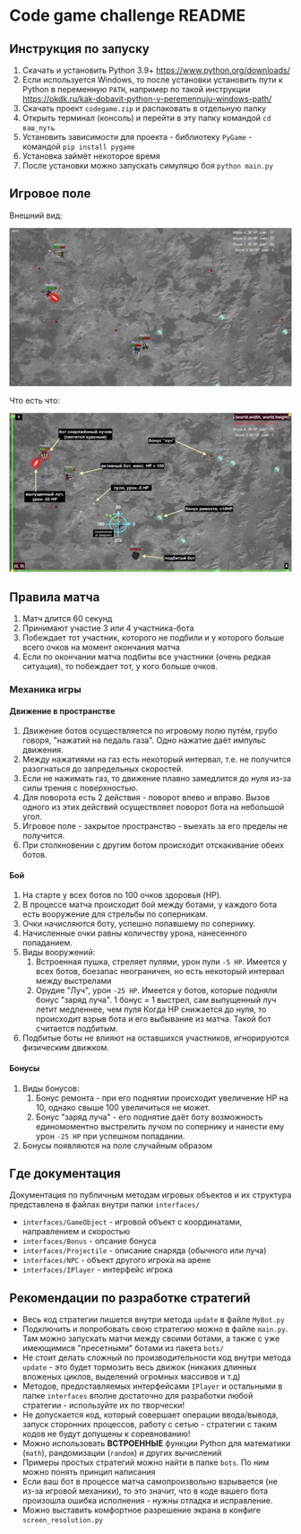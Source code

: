# Code game challenge README

## Инструкция по запуску

1. Скачать и установить Python 3.9+ https://www.python.org/downloads/
2. Если используется Windows, то после установки установить пути к Python в переменную `PATH`, например по такой инструкции https://okdk.ru/kak-dobavit-python-v-peremennuju-windows-path/
3. Скачать проект `codegame.zip` и распаковать в отдельную папку
4. Открыть терминал (консоль) и перейти в эту папку командой `cd ваш_путь`
5. Установить зависимости для проекта - библиотеку `PyGame` - командой `pip install pygame`
6. Установка займёт некоторое время
7. После установки можно запускать симуляцю боя `python main.py`


## Игровое поле

Внешний вид:

![cg](codegame_v2.png)

Что есть что:

![cg](codegame_v2_explanation.png)

## Правила матча
1. Матч длится 60 секунд
2. Принимают участие 3 или 4 участника-бота
3. Побеждает тот участник, которого не подбили и у которого больше всего очков на момент окончания матча
4. Если по окончании матча подбиты все участники (очень редкая ситуация), то побеждает тот, у кого больше очков.

### Механика игры

#### Движение в пространстве

1. Движение ботов осуществляется по игровому полю путём, грубо говоря, "нажатий на педаль газа". Одно нажатие даёт импульс движения.
1. Между нажатиями на газ есть некоторый интервал, т.е. не получится разогнаться до запредельных скоростей.
1. Если не нажимать газ, то движение плавно замедлится до нуля из-за силы трения с поверхностью.
1. Для поворота есть 2 действия - поворот влево и вправо. Вызов одного из этих действий осуществляет поворот бота на небольшой угол.
1. Игровое поле - закрытое пространство - выехать за его пределы не получится.
1. При столкновении с другим ботом происходит отскакивание обеих ботов.

#### Бой

1. На старте у всех ботов по 100 очков здоровья (HP).
1. В процессе матча происходит бой между ботами, у каждого бота есть вооружение для стрельбы по соперникам.
1. Очки начисляются боту, успешно попавшему по сопернику.
2. Начисленные очки равны количеству урона, нанесенного попаданием.
1. Виды вооружений:
    1. Встроенная пушка, стреляет пулями, урон пули `-5 HP`. Имеется у всех ботов, боезапас неограничен, но есть некоторый интервал между выстрелами
    1. Орудие "Луч", урон `-25 HP`. Имеется у ботов, которые подняли бонус "заряд луча". 1 бонус = 1 выстрел, сам выпущенный луч летит медленнее, чем пуля
Когда HP снижается до нуля, то происходит взрыв бота и его выбывание из матча. Такой бот считается подбитым.
1. Подбитые боты не влияют на оставшихся участников, игнорируются физическим движком.


#### Бонусы
1. Виды бонусов:
    1. Бонус ремонта - при его поднятии происходит увеличение HP на 10, однако свыше 100 увеличиться не может.
    1. Бонус "заряд луча" - его поднятие даёт боту возможность единомоментно выстрелить лучом по сопернику и нанести ему урон `-25 HP` при успешном попадании.
2. Бонусы появляются на поле случайным образом

## Где документация

Документация по публичным методам игровых объектов и их структура представлена в файлах внутри папки `interfaces/`

* `interfaces/GameObject` - игровой объект с координатами, направлением и скоростью
* `interfaces/Bonus` - опсание бонуса
* `interfaces/Projectile` - описание снаряда (обычного или луча)
* `interfaces/NPC` - объект другого игрока на арене
* `interfaces/IPlayer` - интерфейс игрока

## Рекомендации по разработке стратегий

* Весь код стратегии пишется внутри метода `update` в файле `MyBot.py`
* Подключить и попробовать свою стратегию можно в файле `main.py`. Там можно запускать матчи между своими ботами, а также с уже имеющимися "пресетными" ботами из пакета `bots/`
* Не стоит делать сложный по производительности код внутри метода `update` - это будет тормозить весь движок (никаких длинных вложеных циклов, выделений огромных массивов и т.д)
* Методов, предоставляемых интерфейсами `IPlayer` и остальными в папке `interfaces` вполне достаточно для разработки любой стратегии - используйте их по творчески!
* Не допускается код, который совершает операции ввода/вывода, запуск сторонних процессов, работу с сетью - стратегии с таким кодов не будут допущены к соревнованию!
* Можно использовать **ВСТРОЕННЫЕ** функции Python для математики (`math`), рандомизации (`random`) и других вычислений
* Примеры простых стратегий можно найти в папке `bots`. По ним можно понять принцип написания
* Если ваш бот в процессе матча самопроизвольно взрывается (не из-за игровой механики), то это значит, что в коде вашего бота произошла ошибка исполнения - нужны отладка и исправление.
* Можно выставить комфортное разрешение экрана в конфиге `screen_resolution.py`